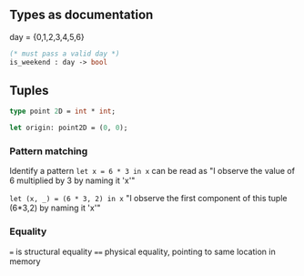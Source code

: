## Types as documentation

day = {0,1,2,3,4,5,6}

```ocaml
(* must pass a valid day *)
is_weekend : day -> bool
```

## Tuples

```ocaml
type point 2D = int * int;

let origin: point2D = (0, 0);
```

### Pattern matching

Identify a pattern
`let x = 6 * 3 in x` can be read as "I observe the value of 6 multiplied by 3 by naming it 'x'"

`let (x, _) = (6 * 3, 2) in x`
"I observe the first component of this tuple (6\*3,2) by naming it 'x'"

### Equality

`=` is structural equality
`==` physical equality, pointing to same location in memory
